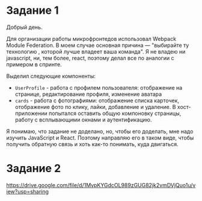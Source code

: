 # Задание 1

Добрый день.

Для организации работы микрофронтедов использовал Webpack Module Federation.
В моем случае основная причина — "выбирайте ту технологию , которой лучше владеет ваша команда".
Я не владею ни javascript, ни, тем более, react, поэтому делал все по аналогии с примером в спринте.

Выделил следующие компоненты:
- `UserProfile` - работа с профилем пользователя: отображение на странице, редактирование профиля, изменение аватара
- `cards` - работа с фотографиями: отображение списка карточек, отображение фото по клику, лайки, добавление и удаление.
В хост-приложении попытался оставить общую компоновку страницы, работу с всплывающими окнами и аутентификацию.


Я понимаю, что задание не доделано, но, чтобы его доделать, мне надо изучить JavaScript и React.
Поэтому направляю его в таком виде, чтобы получить обратную связь и хоть как-то понимать, куда двигаться.



# Задание 2
https://drive.google.com/file/d/1MvpKYGdcOL989zGUG82jk2vmDVjQuo1u/view?usp=sharing
